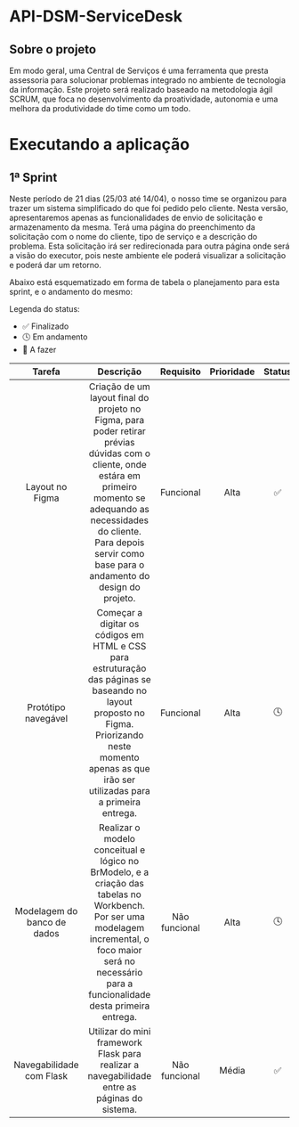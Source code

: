 # API-DSM-ServiceDesk

## Sobre o projeto

Em modo geral, uma Central de Serviços é uma ferramenta que presta assessoria para solucionar problemas integrado no ambiente de tecnologia da informação.
Este projeto será realizado baseado na metodologia ágil SCRUM, que foca no desenvolvimento da proatividade, autonomia e uma melhora da produtividade do time como um todo.

# Executando a aplicação


## 1ª Sprint

Neste período de 21 dias (25/03 até 14/04), o nosso time se organizou para trazer um sistema simplificado do que foi pedido pelo cliente. Nesta versão, apresentaremos apenas as funcionalidades de envio de solicitação e armazenamento da mesma. Terá uma página do preenchimento da solicitação com o nome do cliente, tipo de serviço e a descrição do problema. Esta solicitação irá ser redirecionada para outra página onde será a visão do executor, pois neste ambiente ele poderá visualizar a solicitação e poderá dar um retorno.

Abaixo está esquematizado em forma de tabela o planejamento para esta sprint, e o andamento do mesmo:

Legenda do status:

- ✅ Finalizado
- 🕓 Em andamento
- 📝 A fazer

| Tarefa | Descrição | Requisito | Prioridade | Status |
| :----: | :-------: | :-------: | :--------: | :----: |
| Layout no Figma | Criação de um layout final do projeto no Figma, para poder retirar prévias dúvidas com o cliente, onde estára em primeiro momento se adequando as necessidades do cliente. Para depois servir como base para o andamento do design do projeto. | Funcional | Alta | ✅ |
| Protótipo navegável | Começar a digitar os códigos em HTML e CSS para estruturação das páginas se baseando no layout proposto no Figma. Priorizando neste momento apenas as que irão ser utilizadas para a primeira entrega. | Funcional | Alta | 🕓 |
| Modelagem do banco de dados | Realizar o modelo conceitual e lógico no BrModelo, e a criação das tabelas no Workbench. Por ser uma modelagem incremental, o foco maior será no necessário para a funcionalidade desta primeira entrega. | Não funcional | Alta | 🕓 |
| Navegabilidade com Flask | Utilizar do mini framework Flask para realizar a navegabilidade entre as páginas do sistema. | Não funcional | Média | ✅ |
